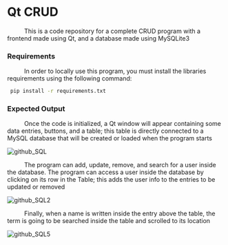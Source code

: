 # Qt CRUD

&nbsp;&nbsp;&nbsp;&nbsp;&nbsp;&nbsp;&nbsp;&nbsp;&nbsp;
This is a code repository for a complete CRUD program with a frontend made using Qt, and a database made using MySQLite3

<h3>Requirements</h3>

&nbsp;&nbsp;&nbsp;&nbsp;&nbsp;&nbsp;&nbsp;&nbsp;&nbsp;
In order to locally use this program, you must install the libraries requirements using the following command: 

```bash
 pip install -r requirements.txt
```

<h3>Expected Output</h3>

&nbsp;&nbsp;&nbsp;&nbsp;&nbsp;&nbsp;&nbsp;&nbsp;&nbsp;
Once the code is initialized, a Qt window will appear containing some data entries, buttons, and a table; this table is directly connected to a MySQL database that will be created or loaded when the program starts

![github_SQL ](https://user-images.githubusercontent.com/52424334/216482503-c640d008-12f3-4741-9f7a-a34d5ed9e639.png)

&nbsp;&nbsp;&nbsp;&nbsp;&nbsp;&nbsp;&nbsp;&nbsp;&nbsp;
The program can add, update, remove, and search for a user inside the database. The program can access a user inside the database by clicking on its row in the Table; this adds the user info to the entries to be updated or removed

![github_SQL2 ](https://user-images.githubusercontent.com/52424334/216485002-290cb9aa-0aec-458e-ac26-53dac29a42a1.png)

&nbsp;&nbsp;&nbsp;&nbsp;&nbsp;&nbsp;&nbsp;&nbsp;&nbsp;
Finally, when a name is written inside the entry above the table, the term is going to be searched inside the table and scrolled to its location

![github_SQL5 ](https://user-images.githubusercontent.com/52424334/216485322-ffefef0d-5cc3-469b-a1ec-4fb74a7b9fe5.png)
